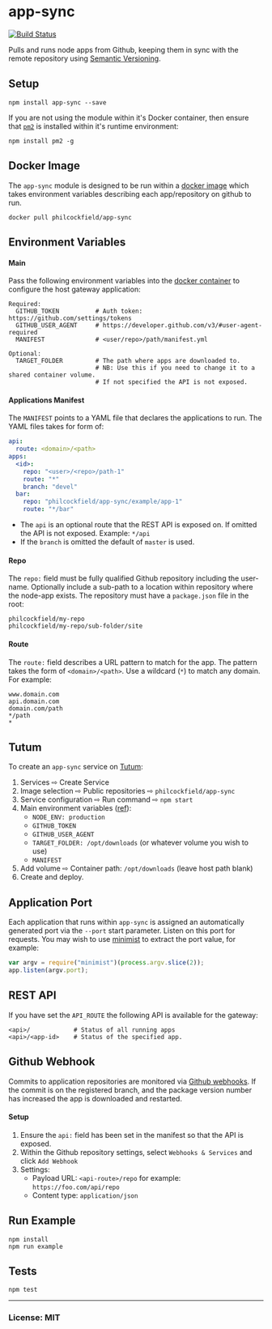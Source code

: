 # app-sync

[![Build Status](https://travis-ci.org/philcockfield/app-sync.svg)](https://travis-ci.org/philcockfield/app-sync)

Pulls and runs node apps from Github, keeping them in sync with the remote repository using [Semantic Versioning](http://semver.org/).


## Setup

    npm install app-sync --save

If you are not using the module within it's Docker container, then ensure that [`pm2`](http://pm2.keymetrics.io/) is installed within it's runtime environment:

    npm install pm2 -g


## Docker Image
The `app-sync` module is designed to be run within a [docker image](https://hub.docker.com/r/philcockfield/app-sync/) which takes  environment variables describing each app/repository on github to run.

    docker pull philcockfield/app-sync

## Environment Variables
#### Main
Pass the following environment variables into the [docker container](https://hub.docker.com/r/philcockfield/app-sync/) to configure the host gateway application:

    Required:
      GITHUB_TOKEN          # Auth token: https://github.com/settings/tokens
      GITHUB_USER_AGENT     # https://developer.github.com/v3/#user-agent-required
      MANIFEST              # <user/repo>/path/manifest.yml

    Optional:
      TARGET_FOLDER         # The path where apps are downloaded to.
                            # NB: Use this if you need to change it to a shared container volume.
                            # If not specified the API is not exposed.


#### Applications Manifest
The `MANIFEST` points to a YAML file that declares the applications to run.  The YAML files takes for form of:

```yaml
api:
  route: <domain>/<path>
apps:
  <id>:
    repo: "<user>/<repo>/path-1"
    route: "*"
    branch: "devel"
  bar:
    repo: "philcockfield/app-sync/example/app-1"
    route: "*/bar"
```

- The `api` is an optional route that the REST API is exposed on.  If omitted the API is not exposed.  Example: `*/api`
- If the `branch` is omitted the default of `master` is used.




#### Repo
The `repo:` field must be fully qualified Github repository including the user-name. Optionally include a sub-path to a location within repository where the node-app exists. The repository must have a `package.json` file in the root:


    philcockfield/my-repo
    philcockfield/my-repo/sub-folder/site



#### Route
The `route:` field describes a URL pattern to match for the app.  The pattern takes the form of `<domain>/<path>`.  Use a wildcard (`*`) to match any domain. For example:

    www.domain.com
    api.domain.com
    domain.com/path
    */path
    *

## Tutum
To create an `app-sync` service on [Tutum](https://www.tutum.co/):

1. Services ⇨ Create Service
2. Image selection ⇨ Public repositories ⇨ `philcockfield/app-sync`
3. Service configuration ⇨ Run command ⇨ `npm start`
4. Main environment variables ([ref](https://github.com/philcockfield/app-sync#main)):
    - `NODE_ENV: production`
    - `GITHUB_TOKEN`
    - `GITHUB_USER_AGENT`
    - `TARGET_FOLDER: /opt/downloads` (or whatever volume you wish to use)
    - `MANIFEST`
5. Add volume ⇨ Container path: `/opt/downloads` (leave host path blank)
6. Create and deploy.


## Application Port
Each application that runs within `app-sync` is assigned an automatically generated port via the `--port` start parameter.  Listen on this port for requests.  You may wish to use [minimist](https://www.npmjs.com/package/minimist) to extract the port value, for example:

```js
var argv = require("minimist")(process.argv.slice(2));
app.listen(argv.port);
```


## REST API
If you have set the `API_ROUTE` the following API is available for the gateway:

    <api>/            # Status of all running apps
    <api>/<app-id>    # Status of the specified app.


## Github Webhook
Commits to application repositories are monitored via [Github webhooks](https://developer.github.com/webhooks/).  If the commit is on the registered branch, and the package version number has increased the app is downloaded and restarted.

#### Setup
1. Ensure the `api:` field has been set in the manifest so that the API is exposed.
2. Within the Github repository settings, select `Webhooks & Services` and click `Add Webhook`
3. Settings:
    - Payload URL: `<api-route>/repo` for example: `https://foo.com/api/repo`
    - Content type: `application/json`


## Run Example
    npm install
    npm run example


## Tests
    npm test


---
### License: MIT

